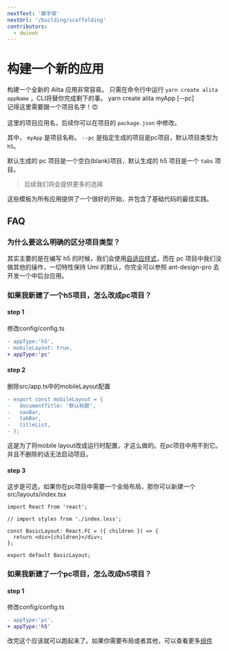 ```yaml
---
nextText: '脚手架'
nextUrl: '/building/scaffolding'
contributors:
  - dwieeb
---
```


# 构建一个新的应用

构建一个全新的 Alita 应用非常容易。 只需在命令行中运行 `yarn create alita appName` ，CLI将替你完成剩下的事。
<command-line>
    <command-prompt>yarn create alita myApp [--pc]</command-prompt>
    <command-output>
        <br />
        <span class="bold">记得这里需要跟一个项目名字！😍</span><br />
        <br />
        这里的项目应用名，后续你可以在项目的 `package.json` 中修改。
        <br />
    </command-output>
</command-line>

其中， `myApp` 是项目名称。 `--pc` 是指定生成的项目是pc项目，默认项目类型为 `h5`。

默认生成的 pc 项目是一个空白(blank)项目，默认生成的 h5 项目是一个 `tabs` 项目。

> 后续我们将会提供更多的选择

这些模板为所有应用提供了一个很好的开始，并包含了基础代码的最佳实践。

## FAQ

### 为什么要这么明确的区分项目类型？

其实主要的是在编写 h5 的时候，我们会使用[自适应样式](/intro/concepts)，而在 pc 项目中我们没做其他的操作，一切特性保持 Umi 的默认，你完全可以参照 ant-design-pro 去开发一个中后台应用。

### 如果我新建了一个h5项目，怎么改成pc项目？

#### step 1

修改config/config.ts

```diff
- appType:'h5',
- mobileLayout: true,
+ appType:'pc'
```

#### step 2

删除src/app.ts中的mobileLayout配置

```diff
- export const mobileLayout = {
-   documentTitle: '默认标题',
-   navBar,
-   tabBar,
-   titleList,
- };
```

这是为了将mobile layout改成运行时配置，才这么做的。在pc项目中用不到它。
并且不删除的话无法启动项目。

#### step 3

这步是可选，如果你在pc项目中需要一个全局布局，那你可以新建一个 src/layouts/index.tsx

```tsx
import React from 'react';

// import styles from './index.less';

const BasicLayout: React.FC = ({ children }) => {
  return <div>{children}</div>;
};

export default BasicLayout;
```

### 如果我新建了一个pc项目，怎么改成h5项目？

#### step 1

修改config/config.ts

```diff
- appType:'pc',
+ appType:'h5'
```

改完这个应该就可以跑起来了。如果你需要布局或者其他，可以查看更多[组件](/components)
